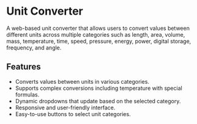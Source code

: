 # Unit Converter

A web-based unit converter that allows users to convert values between different units across multiple categories such as length, area, volume, mass, temperature, time, speed, pressure, energy, power, digital storage, frequency, and angle.

## Features

- Converts values between units in various categories.
- Supports complex conversions including temperature with special formulas.
- Dynamic dropdowns that update based on the selected category.
- Responsive and user-friendly interface.
- Easy-to-use buttons to select unit categories.